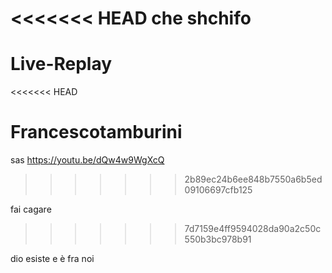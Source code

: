 <<<<<<< HEAD
che shchifo
=======
# Live-Replay
<<<<<<< HEAD

Francescotamburini
=======
sas
https://youtu.be/dQw4w9WgXcQ
>>>>>>> 2b89ec24b6ee848b7550a6b5ed09106697cfb125

fai cagare
>>>>>>> 7d7159e4ff9594028da90a2c50c550b3bc978b91

dio esiste e è fra noi
